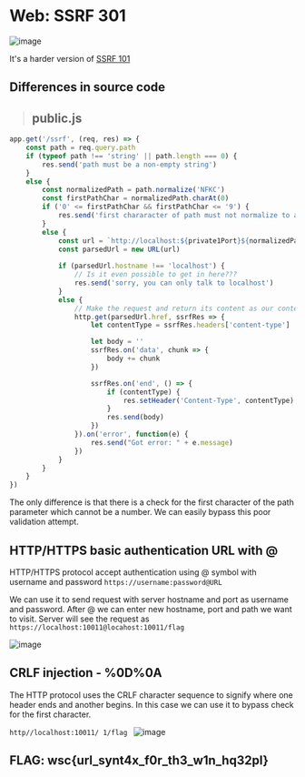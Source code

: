 # Web: SSRF 301

![image](https://user-images.githubusercontent.com/74207547/160584776-1310eb04-8e10-4fd1-a0b2-c3a69b078f19.png)

It's a harder version of [SSRF 101](ctf/CTF_writeups/Wolvsec-ctf-2022/web_ssrf_101.md)

## Differences in source code

>## public.js
```js
app.get('/ssrf', (req, res) => {
    const path = req.query.path
    if (typeof path !== 'string' || path.length === 0) {
        res.send('path must be a non-empty string')
    }
    else {
        const normalizedPath = path.normalize('NFKC')
        const firstPathChar = normalizedPath.charAt(0)
        if ('0' <= firstPathChar && firstPathChar <= '9') {
            res.send('first chararacter of path must not normalize to a digit')
        }
        else {
            const url = `http://localhost:${private1Port}${normalizedPath}`
            const parsedUrl = new URL(url)
    
            if (parsedUrl.hostname !== 'localhost') {
                // Is it even possible to get in here???
                res.send('sorry, you can only talk to localhost')
            }
            else {
                // Make the request and return its content as our content.
                http.get(parsedUrl.href, ssrfRes => {
                    let contentType = ssrfRes.headers['content-type']

                    let body = ''
                    ssrfRes.on('data', chunk => {
                        body += chunk
                    })

                    ssrfRes.on('end', () => {
                        if (contentType) {
                            res.setHeader('Content-Type', contentType)
                        }
                        res.send(body)
                    })
                }).on('error', function(e) {
                    res.send("Got error: " + e.message)
                })
            }
        }
    }
})
```
The only difference is that there is a check for the first character of the path parameter which cannot be a number. We can easily bypass this poor validation attempt.

##  HTTP/HTTPS basic authentication URL with @

HTTP/HTTPS protocol accept authentication using @ symbol with username and password `https://username:password@URL`

We can use it to send request with server hostname and port as username and password. After @ we can enter new hostname, port and path we want to visit.
Server will see the request as `https://localhost:10011@locahost:10011/flag`

![image](https://user-images.githubusercontent.com/74207547/160586864-b66c148d-0ac1-48a6-a6f8-021f9be004a5.png)

## CRLF injection - %0D%0A

The HTTP protocol uses the CRLF character sequence to signify where one header ends and another begins. In this case we can use it to bypass check for the first character.

`http//localhost:10011/
1/flag
`
![image](https://user-images.githubusercontent.com/74207547/160588368-80d06429-4308-486f-8eb5-eb5fb4e7e985.png)

## FLAG: wsc{url_synt4x_f0r_th3_w1n_hq32pl}
